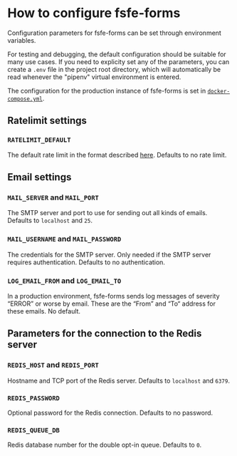 # How to configure fsfe-forms

Configuration parameters for fsfe-forms can be set through environment
variables.

For testing and debugging, the default configuration should be suitable for
many use cases. If you need to explicity set any of the parameters, you can
create a `.env` file in the project root directory, which will automatically be
read whenever the "pipenv" virtual environment is entered.

The configuration for the production instance of fsfe-forms is set in
[`docker-compose.yml`].


## Ratelimit settings

### `RATELIMIT_DEFAULT`

The default rate limit in the format described
[here](https://flask-limiter.readthedocs.io/en/stable/#ratelimit-string).
Defaults to no rate limit.


## Email settings

### `MAIL_SERVER` and `MAIL_PORT`

The SMTP server and port to use for sending out all kinds of emails. Defaults
to `localhost` and `25`.


### `MAIL_USERNAME` and `MAIL_PASSWORD`

The credentials for the SMTP server. Only needed if the SMTP server requires
authentication. Defaults to no authentication.


### `LOG_EMAIL_FROM` and `LOG_EMAIL_TO`

In a production environment, fsfe-forms sends log messages of severity
“ERROR” or worse by email. These are the “From” and “To“ address for these
emails. No default.


## Parameters for the connection to the Redis server

### `REDIS_HOST` and `REDIS_PORT`

Hostname and TCP port of the Redis server. Defaults to `localhost` and `6379`.

### `REDIS_PASSWORD`

Optional password for the Redis connection. Defaults to no password.

### `REDIS_QUEUE_DB`

Redis database number for the double opt-in queue. Defaults to `0`.


[`docker-compose.yml`]: ../docker-compose.yml
